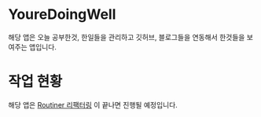 # YoureDoingWell
해당 앱은 오늘 공부한것, 한일들을 관리하고 깃허브, 블로그들을 연동해서 한것들을 보여주는 앱입니다.

# 작업 현황
해당 앱은 [Routiner 리팩터링](https://github.com/hegunhee/Routiner/milestone/1) 이 끝나면 진행될 예정입니다.

